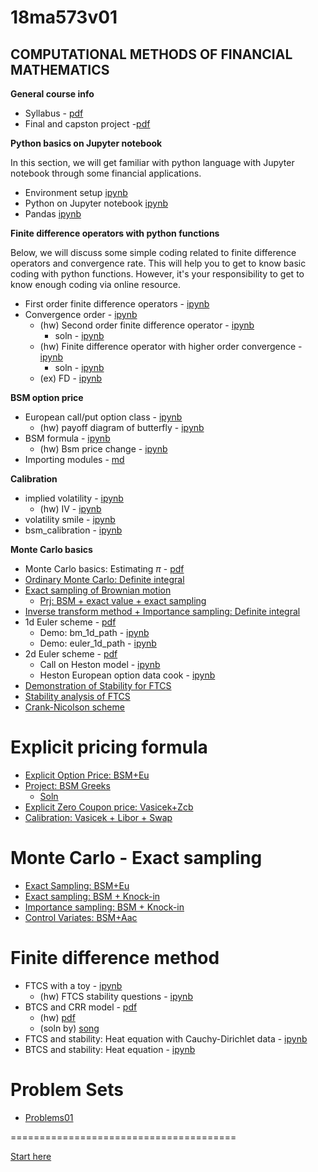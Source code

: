 # 18ma573v01 

## COMPUTATIONAL METHODS OF FINANCIAL MATHEMATICS

__General course info__

- Syllabus - [pdf](doc/syllabus_v01.pdf)
- Final and capston project -[pdf](./doc/capstone.pdf)

__Python basics on Jupyter notebook__

In this section, we will get familiar with python language with Jupyter notebook through some financial applications.

- Environment setup [ipynb](https://github.com/songqsh/18ma573pub/blob/master/src/first_notebook_v01.ipynb)
- Python on Jupyter notebook [ipynb](src/python_notebook.ipynb)
- Pandas [ipynb](src/pandas_basics.ipynb)

__Finite difference operators with python functions__

Below, we will discuss some simple coding related to finite difference operators and convergence rate. This will help you to get to know basic coding with python functions. However, it's your responsibility to get to know enough coding via online resource. 

- First order finite difference operators - [ipynb](src/first_fd_v01.ipynb)
- Convergence order - [ipynb](src/ffd_convergence_rate_v01.ipynb)
    - (hw) Second order finite difference operator - [ipynb](src/second_fd.ipynb) 
        - soln - [ipynb](src/second_fd_soln.ipynb)
    - (hw) Finite difference operator with higher order convergence - [ipynb](src/ex_fd.ipynb)
        - soln - [ipynb](src/ex_fd_soln.ipynb)
    - (ex) FD - [ipynb](doc/fd_ex.pdf)


__BSM option price__

- European call/put option class - 
    [ipynb](https://github.com/songqsh/18ma573pub/blob/master/src/european_options_class.ipynb)
    - (hw) payoff diagram of butterfly - 
        [ipynb](https://github.com/songqsh/18ma573pub/blob/master/src/option_combinations.ipynb)
- BSM formula - 
    [ipynb](https://github.com/songqsh/18ma573pub/blob/master/src/bsm_formula_v01.ipynb)
    - (hw) Bsm price change -
        [ipynb](https://github.com/songqsh/18ma573pub/blob/master/src/bsm_price_change.ipynb)
- Importing modules - 
    [md](https://github.com/songqsh/18ma573pub/blob/master/src/import_modules.md)
    
__Calibration__

- implied volatility - [ipynb](https://nbviewer.jupyter.org/github/songqsh/18ma573pub/blob/master/src/implied_vol_v01.ipynb)
    - (hw) IV - [ipynb](https://nbviewer.jupyter.org/github/songqsh/18ma573pub/blob/master/src/hw_implied_vol.ipynb)
- volatility smile  - [ipynb](https://nbviewer.jupyter.org/github/songqsh/18ma573pub/blob/master/src/vol_smile.ipynb)
- bsm_calibration - [ipynb](https://nbviewer.jupyter.org/github/songqsh/18ma573pub/blob/master/src/bsm_calibration.ipynb)
    
    
__Monte Carlo basics__

- Monte Carlo basics: Estimating $\pi$ - [pdf](./doc/pi_mc_01.pdf)
- [Ordinary Monte Carlo: Definite integral](./doc/omc_integral.pdf)
- [Exact sampling of Brownian motion](./src/bm_1d.ipynb)
    - [Prj: BSM + exact value + exact sampling](./doc/omc_integral_prj.pdf)
- [Inverse transform method + Importance sampling: Definite integral](./doc/is_it_integral.pdf)
- 1d Euler scheme - [pdf](./doc/euler_sde_1d.pdf)
    - Demo: bm_1d_path - [ipynb](./src/bm_1d_path.ipynb)
    - Demo: euler_1d_path - [ipynb](./src/euler_1d.ipynb)
- 2d Euler scheme - [pdf](./doc/euler_sde_2d.pdf)
    - Call on Heston model - [ipynb](./src/euler_heston.ipynb)
    - Heston European option data cook - [ipynb](./src/heston_data_cook.ipynb)
- [Demonstration of Stability for FTCS](./doc/stability_ftcs_01.pdf)
- [Stability analysis of FTCS](./doc/stability_ftcs_02.pdf)
- [Crank-Nicolson scheme](./doc/stability_ftcs_03.pdf)


# Explicit pricing formula

- [Explicit Option Price: BSM+Eu](./src/explicit_bsm_eu.ipynb)
- [Project: BSM Greeks](./src/explicit_bsm_greeks.ipynb)
    - [Soln](./src/explicit_bsm_greeks_soln.ipynb)
- [Explicit Zero Coupon price: Vasicek+Zcb](./src/explicit_vasicek_zcb.ipynb)
- [Calibration: Vasicek + Libor + Swap](./src/calibration_vasicek_libor_swap.ipynb)

# Monte Carlo - Exact sampling
- [Exact Sampling: BSM+Eu](./src/es_bsm_eu.ipynb)
- [Exact sampling: BSM + Knock-in](./src/es_bsm_knock_in.ipynb)
- [Importance sampling: BSM + Knock-in](./src/is_bsm_knock_in.ipynb)
- [Control Variates: BSM+Aac](./src/control_variates_bsm_aac.ipynb)


# Finite difference method
- FTCS with a toy - [ipynb](src/ftcs_stability_heat_toy.ipynb)
    - (hw) FTCS stability questions - [ipynb](src/hw_ftcs_stability.ipynb)
- BTCS and CRR model - [pdf](doc/fdm_crr.pdf)
    - (hw) [pdf](doc/hw_crr.pdf)
    - (soln by) [song](https://github.com/songqsh/MA6628v02/blob/master/L05s01.ipynb)
- FTCS and stability: Heat equation with Cauchy-Dirichlet data - [ipynb](./src/ftcs_stability_heat_1d.ipynb)
- BTCS and stability: Heat equation - [ipynb](./src/btcs_stability_heat_1d.ipynb)


# Problem Sets

- [Problems01](./src/problems01.ipynb)
    


=======================================

[Start here](startpage.ipynb)
